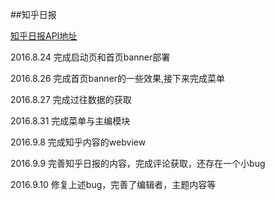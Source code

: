 ##知乎日报

[知乎日报API地址](https://github.com/izzyleung/ZhihuDailyPurify/wiki/%E7%9F%A5%E4%B9%8E%E6%97%A5%E6%8A%A5-API-%E5%88%86%E6%9E%90) 

2016.8.24 完成启动页和首页banner部署

2016.8.26 完成首页banner的一些效果,接下来完成菜单

2016.8.27 完成过往数据的获取

2016.8.31 完成菜单与主编模块

2016.9.8 完成知乎内容的webview

2016.9.9 完善知乎日报的内容，完成评论获取，还存在一个小bug

2016.9.10 修复上述bug，完善了编辑者，主题内容等